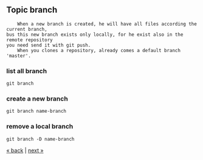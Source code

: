 ## Topic branch
```
	When a new branch is created, he will have all files according the current branch,
bus this new branch exists only locally, for he exist also in the remote repository
you need send it with git push.
	When you clones a repository, already comes a default branch 'master'.
```

### list all branch
	git branch
### create a new branch
	git branch name-branch
### remove a local branch
	git branch -D name-branch

[&laquo; back](https://github.com/MRCardoso/git-code/blob/master/topics/push.md) |
[next &raquo;](https://github.com/MRCardoso/git-code/blob/master/topics/checkout.md)
